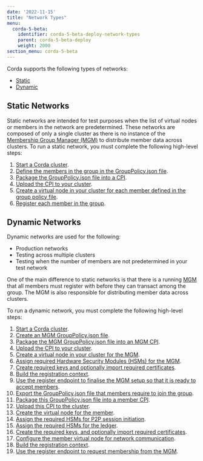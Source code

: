 ```yaml
---
date: '2022-11-15'
title: "Network Types"
menu:
  corda-5-beta:
    identifier: corda-5-beta-deploy-network-types
    parent: corda-5-beta-deploy
    weight: 2000
section_menu: corda-5-beta
---
```


Corda supports the following types of networks:
* [Static](#static-networks)
* [Dynamic](#dynamic-networks)

## Static Networks

Static networks are intended for test purposes when the list of virtual nodes or members in the network are predetermined.
These networks are composed of only a single cluster as there is no instance of the [Membership Group Manager (MGM)](../introduction/key-concepts.html#membership-management) to distribute member data across clusters.
To run a static network, you must complete the following high-level steps:
1. [Start a Corda cluster](deployment-tutorials/deploy-corda-cluster.html).
2. [Define the members in the group in the GroupPolicy.json file](../operating/operating-tutorials/onboarding/static-onboarding.html#create-the-group-policy-file).
3. [Package the GroupPolicy.json file into a CPI](../operating/operating-tutorials/onboarding/static-onboarding.html#create-a-cpi).
4. [Upload the CPI to your cluster](../operating/operating-tutorials/onboarding/static-onboarding.html#upload-the-cpi).
5. [Create a virtual node in your cluster for each member defined in the group policy file](../operating/operating-tutorials/onboarding/static-onboarding.html#create-virtual-nodes-for-each-member).
6. [Register each member in the group](../operating/operating-tutorials/onboarding/static-onboarding.html#register-members).

## Dynamic Networks

Dynamic networks are used for the following:
* Production networks
* Testing across multiple clusters
* Testing when the number of members are not predetermined in your test network

One of the main difference to static networks is that there is a running [MGM](../../introduction/key-concepts.html#membership-management) that all members must register with before they can transact among the group. The MGM is also responsible for distributing member data across clusters.

To run a dynamic network, you must complete the following high-level steps:
1. [Start a Corda cluster](deployment-tutorials/deploy-corda-cluster.html).
2. [Create an MGM GroupPolicy.json file](../operating/operating-tutorials/onboarding/mgm-onboarding.html#create-the-group-policy-file).
3. [Package the MGM GroupPolicy.json file into an MGM CPI](../operating/operating-tutorials/onboarding/mgm-onboarding.html#build-the-cpi).
4. [Upload the CPI to your cluster](../operating/operating-tutorials/onboarding/mgm-onboarding.html#upload-the-cpi).
5. [Create a virtual node in your cluster for the MGM](../operating/operating-tutorials/onboarding/mgm-onboarding.html#create-a-virtual-node).
6. [Assign required Hardware Security Modules (HSMs) for the MGM](../operating/operating-tutorials/onboarding/mgm-onboarding.html#assign-soft-hsm-and-generate-session-initiation-and-ecdh-key-pair).
7. [Create required keys and optionally import required certificates](../operating/operating-tutorials/onboarding/mgm-onboarding.html#configure-the-cluster-tls-key-pair-and-certificate).
8. [Build the registration context](../operating/operating-tutorials/onboarding/mgm-onboarding.html#build-registration-context).
9. [Use the register endpoint to finalise the MGM setup so that it is ready to accept members](../operating/operating-tutorials/onboarding/mgm-onboarding.html#register-the-mgm).
10. [Export the GroupPolicy.json file that members require to join the group](../operating/operating-tutorials/onboarding/mgm-onboarding.html#export-the-group-policy).
11. [Package this GroupPolicy.json file into a member CPI](../operating/operating-tutorials/onboarding/dynamic-onboarding.html#build-the-cpi).
12. [Upload this CPI to the cluster](../operating/operating-tutorials/onboarding/dynamic-onboarding.html#upload-the-cpi).
13. [Create the virtual node for the member](../operating/operating-tutorials/onboarding/dynamic-onboarding.html#create-a-virtual-node).
14. [Assign the required HSMs for P2P session initiation](../operating/operating-tutorials/onboarding/dynamic-onboarding.html#configure-the-p2p-session-initiation-key-pair-and-certificate).
15. [Assign the required HSMs for the ledger](../operating/operating-tutorials/onboarding/dynamic-onboarding.html#configure-the-ledger-key-pair-and-certificate).
16. [Create the required keys, and optionally import required certificates](../operating/operating-tutorials/onboarding/dynamic-onboarding.html#configure-the-tls-key-pair-and-certificate).
17. [Configure the member virtual node for network communication](../operating/operating-tutorials/onboarding/dynamic-onboarding.html#configure-the-member-virtual-node-for-network-communication).
18. [Build the registration context](../operating/operating-tutorials/onboarding/dynamic-onboarding.html#build-registration-context).
19. [Use the register endpoint to request membership from the MGM](../operating/operating-tutorials/onboarding/dynamic-onboarding.html#register-members).